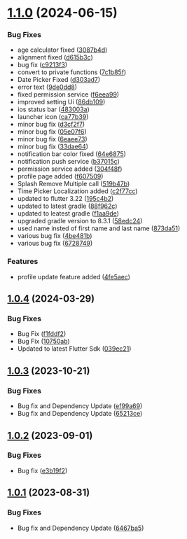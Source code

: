 # [1.1.0](https://github.com/Emon526/Mother-Care-Flutter/compare/v1.0.4...v1.1.0) (2024-06-15)


### Bug Fixes

* age calculator fixed ([3087b4d](https://github.com/Emon526/Mother-Care-Flutter/commit/3087b4ddc64589be2459c7a47f39a547ef61f976))
* alignment fixed ([d615b3c](https://github.com/Emon526/Mother-Care-Flutter/commit/d615b3c47eb6e817cc3d84ec4aa3ad22feca7171))
* bug fix ([c9213f3](https://github.com/Emon526/Mother-Care-Flutter/commit/c9213f3ca77284c912136e8b6ab765e42b8b8fce))
* convert to private functions ([7c1b85f](https://github.com/Emon526/Mother-Care-Flutter/commit/7c1b85fe38b785f3efe392329c148859b7425e72))
* Date Picker Fixed ([d303ad7](https://github.com/Emon526/Mother-Care-Flutter/commit/d303ad7772e96977c5f3d8996e76a514da0403bf))
* error text ([9de0dd8](https://github.com/Emon526/Mother-Care-Flutter/commit/9de0dd86ec1689e0fcd7b5ee2ffc585a5a2fa308))
* fixed permission service ([f6eea99](https://github.com/Emon526/Mother-Care-Flutter/commit/f6eea99f92b9e775a895b574c25a5e2f3c70782f))
* improved setting Ui ([86db109](https://github.com/Emon526/Mother-Care-Flutter/commit/86db1090195e4a76e09f771a87ace12e5a2c8b35))
* ios status bar ([483003a](https://github.com/Emon526/Mother-Care-Flutter/commit/483003aeebc062bd1bc6c47c918bbd40b97887aa))
* launcher icon ([ca77b39](https://github.com/Emon526/Mother-Care-Flutter/commit/ca77b399cd09c00de6bae9a80860f25b064ec5a2))
* minor bug fix ([d3cf2f7](https://github.com/Emon526/Mother-Care-Flutter/commit/d3cf2f73c7618188619b6f6aaf1b83f68a87fe6a))
* minor bug fix ([05e07f6](https://github.com/Emon526/Mother-Care-Flutter/commit/05e07f6aba97d489e851b8c10b608551b8860e84))
* minor bug fix ([6eaee73](https://github.com/Emon526/Mother-Care-Flutter/commit/6eaee731ad6a70f9e715acd356a4273c2fc585b0))
* minor bug fix ([33dae64](https://github.com/Emon526/Mother-Care-Flutter/commit/33dae648da541feb5347cb6326df5bf87aa0f05c))
* notification bar color fixed ([64e6875](https://github.com/Emon526/Mother-Care-Flutter/commit/64e6875db674dd8cf4262e153afd4fc6841ea56b))
* notification push service ([b37015c](https://github.com/Emon526/Mother-Care-Flutter/commit/b37015c76dd7e3791f4b626d61110b6103fa124c))
* permission service added ([304f48f](https://github.com/Emon526/Mother-Care-Flutter/commit/304f48f18404b96c019a1a33694d047a1d76b146))
* profile page added ([f607509](https://github.com/Emon526/Mother-Care-Flutter/commit/f607509495fe3bc931ce6be1518d91d5be5f3a9a))
* Splash Remove Multiple call ([519b47b](https://github.com/Emon526/Mother-Care-Flutter/commit/519b47b272fabcc8df51cfd3224f5b440c51cb35))
* Time Picker Localization added ([c2f77cc](https://github.com/Emon526/Mother-Care-Flutter/commit/c2f77cc1ddcde3713fc3be8961b4a850ab10d7f1))
* updated to flutter 3.22 ([195c4b2](https://github.com/Emon526/Mother-Care-Flutter/commit/195c4b29725dad6101bef78902d1b29b75d71487))
* updated to latest gradle ([88f962c](https://github.com/Emon526/Mother-Care-Flutter/commit/88f962ce3e90dd9851bf2f01dc53c95c99abd843))
* updated to leatest gradle ([f1aa9de](https://github.com/Emon526/Mother-Care-Flutter/commit/f1aa9de8c4c2b585a7c37f7cac63184a1733ae2c))
* upgraded gradle version to 8.3.1 ([58edc24](https://github.com/Emon526/Mother-Care-Flutter/commit/58edc2436dbe94d172e4bb59587e3e10f883d821))
* used name insted of first name and last name ([873da51](https://github.com/Emon526/Mother-Care-Flutter/commit/873da51efc2b3061f509d928d7369d77192043ff))
* various bug fix ([4be481b](https://github.com/Emon526/Mother-Care-Flutter/commit/4be481b42cdaafd0634cabe4564f079862c440d1))
* various bug fix ([6728749](https://github.com/Emon526/Mother-Care-Flutter/commit/67287495766b659ba9c27f16405aef28c2c67141))


### Features

* profile update feature added ([4fe5aec](https://github.com/Emon526/Mother-Care-Flutter/commit/4fe5aec2e036345aee168e128b4a21f55043cd43))



## [1.0.4](https://github.com/Emon526/Mother-Care-Flutter/compare/v1.0.3...v1.0.4) (2024-03-29)


### Bug Fixes

* Bug Fix ([f1fddf2](https://github.com/Emon526/Mother-Care-Flutter/commit/f1fddf2f62b43865340b723d6a37b686397d0ecf))
* Bug Fix ([10750ab](https://github.com/Emon526/Mother-Care-Flutter/commit/10750ab0ec7d8cb36d2be135ca576cc2087a9dce))
* Updated to latest Flutter Sdk ([039ec21](https://github.com/Emon526/Mother-Care-Flutter/commit/039ec21bd298ec67a3908d7ce47d142a3d2bad4f))



## [1.0.3](https://github.com/Emon526/Mother-Care-Flutter/compare/v1.0.2...v1.0.3) (2023-10-21)


### Bug Fixes

* Bug fix and Dependency Update ([ef99a69](https://github.com/Emon526/Mother-Care-Flutter/commit/ef99a69d6e4f11a302da3d7fd70b4fde0d0fe387))
* Bug fix and Dependency Update ([65213ce](https://github.com/Emon526/Mother-Care-Flutter/commit/65213cecfd5c4a01763373567852d080eab748b1))



## [1.0.2](https://github.com/Emon526/Mother-Care-Flutter/compare/v1.0.1...v1.0.2) (2023-09-01)


### Bug Fixes

* Bug fix ([e3b19f2](https://github.com/Emon526/Mother-Care-Flutter/commit/e3b19f2734c5375c30732012a6b5c3739ed06e65))



## [1.0.1](https://github.com/Emon526/Mother-Care-Flutter/compare/v1.0.0...v1.0.1) (2023-08-31)


### Bug Fixes

* Bug fix and Dependency Update ([6467ba5](https://github.com/Emon526/Mother-Care-Flutter/commit/6467ba5346a821e60932d44290949ecf1750db05))




